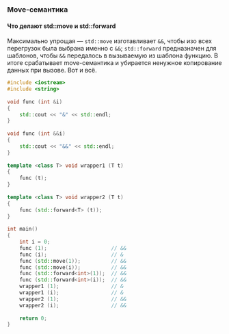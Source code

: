 ### Move-семантика

#### Что делают std::move и std::forward

Максимально упрощая — `std::move` изготавливает `&&`, чтобы изо всех перегрузок была выбрана именно с `&&`; `std::forward` предназначен для шаблонов, чтобы `&&` передалось в вызываемую из шаблона функцию. В итоге срабатывает move-семантика и убирается ненужное копирование данных при вызове. Вот и всё.

```c++
#include <iostream>
#include <string>
 
void func (int &i)
{
    std::cout << "&" << std::endl;
}
 
void func (int &&i)
{
    std::cout << "&&" << std::endl;
}
 
template <class T> void wrapper1 (T t)
{
    func (t);
}
 
template <class T> void wrapper2 (T t)
{
    func (std::forward<T> (t));
}
 
int main()
{
    int i = 0;
    func (1);                     // &&
    func (i);                     // &
    func (std::move(1));          // &&
    func (std::move(i));          // &&
    func (std::forward<int>(1));  // &&
    func (std::forward<int>(i));  // &&
    wrapper1 (1);                 // &
    wrapper1 (i);                 // &
    wrapper2 (1);                 // &&
    wrapper2 (i);                 // &&
 
    return 0;
}
```
